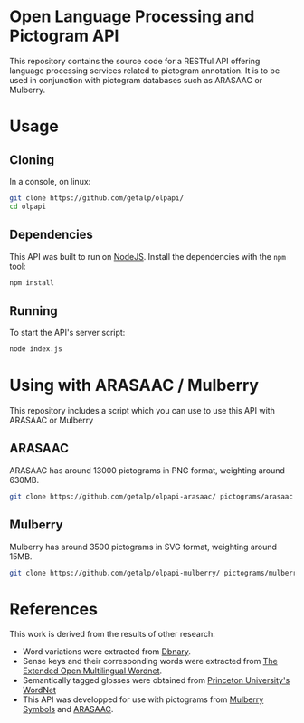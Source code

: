 # Open Language Processing and Pictogram API
This repository contains the source code for a RESTful API offering language processing services related to pictogram annotation.
It is to be used in conjunction with pictogram databases such as ARASAAC or Mulberry.

# Usage
## Cloning
In a console, on linux:
```sh
git clone https://github.com/getalp/olpapi/
cd olpapi
```

## Dependencies
This API was built to run on [NodeJS](https://nodejs.org/). Install the dependencies with the `npm` tool:
```sh
npm install
```

## Running
To start the API's server script:
```sh
node index.js
```

# Using with ARASAAC / Mulberry
This repository includes a script which you can use to use this API with ARASAAC or Mulberry
## ARASAAC
ARASAAC has around 13000 pictograms in PNG format, weighting around 630MB.
```sh
git clone https://github.com/getalp/olpapi-arasaac/ pictograms/arasaac
```

## Mulberry
Mulberry has around 3500 pictograms in SVG format, weighting around 15MB.
```sh
git clone https://github.com/getalp/olpapi-mulberry/ pictograms/mulberry
```

# References
This work is derived from the results of other research:
* Word variations were extracted from [Dbnary](http://kaiko.getalp.org/about-dbnary/).
* Sense keys and their corresponding words were extracted from [The Extended Open Multilingual Wordnet](http://compling.hss.ntu.edu.sg/omw/summx.html).
* Semantically tagged glosses were obtained from [Princeton University's WordNet](https://wordnetcode.princeton.edu/glosstag.shtml)
* This API was developped for use with pictograms from [Mulberry Symbols](https://mulberrysymbols.org/) and [ARASAAC](https://arasaac.org/).
